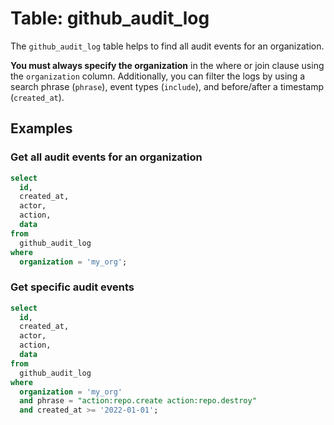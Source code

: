 # Table: github_audit_log

The `github_audit_log` table helps to find all audit events for an organization.

**You must always specify the organization** in the where or join clause using the `organization` column. Additionally, you can filter the logs by using a search phrase (`phrase`), event types (`include`), and before/after a timestamp (`created_at`).

## Examples

### Get all audit events for an organization

```sql
select
  id,
  created_at,
  actor,
  action,
  data
from
  github_audit_log
where
  organization = 'my_org';
```

### Get specific audit events

```sql
select
  id,
  created_at,
  actor,
  action,
  data
from
  github_audit_log
where
  organization = 'my_org'
  and phrase = "action:repo.create action:repo.destroy"
  and created_at >= '2022-01-01';
```
